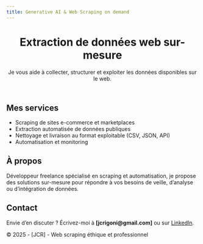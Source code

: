 ```yaml
---
title: Generative AI & Web Scraping on demand
---
```


<!DOCTYPE html>
<html lang="fr">
<head>
  <meta charset="UTF-8">
  <meta name="viewport" content="width=device-width, initial-scale=1">
  <title>Services de Web Scraping – [JCR]</title>
  <link rel="stylesheet" href="style.css">
</head>
<body>
  <header>
    <h1>Extraction de données web sur-mesure</h1>
    <p>Je vous aide à collecter, structurer et exploiter les données disponibles sur le web.</p>
  </header>

  <section>
    <h2>Mes services</h2>
    <ul>
      <li>Scraping de sites e-commerce et marketplaces</li>
      <li>Extraction automatisée de données publiques</li>
      <li>Nettoyage et livraison au format exploitable (CSV, JSON, API)</li>
      <li>Automatisation et monitoring</li>
    </ul>
  </section>

  <section>
    <h2>À propos</h2>
    <p>Développeur freelance spécialisé en scraping et automatisation, je propose des solutions sur-mesure pour répondre à vos besoins de veille, d’analyse ou d’intégration de données.</p>
  </section>

  <section>
    <h2>Contact</h2>
    <p>Envie d’en discuter ? Écrivez-moi à <strong>[jcrigoni@gmail.com]</strong> ou sur <a href="https://www.linkedin.com/in/jcrigoni" target="_blank">LinkedIn</a>.</p>
  </section>

  <footer>
    <p>© 2025 - [JCR] - Web scraping éthique et professionnel</p>
  </footer>
</body>
</html>
